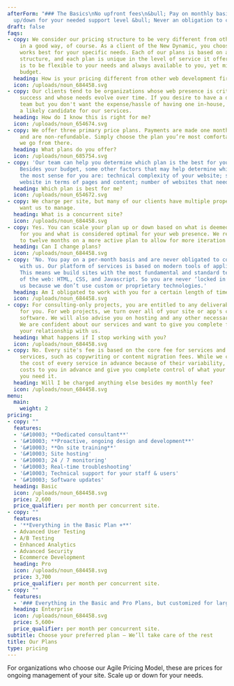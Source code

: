 ```yaml
---
afterForm: "### The Basics\nNo upfront fees\n&bull; Pay on monthly basis\n\nScale
  up/down for your needed support level &bull; Never an obligation to continue "
draft: false
faqs:
- copy: We consider our pricing structure to be very different from other firms –
    in a good way, of course. As a client of the New Dynamic, you choose a plan that
    works best for your specific needs. Each of our plans is based on a monthly fee
    structure, and each plan is unique in the level of service it offers. Our goal
    is to be flexible to your needs and always available to you, yet mindful of your
    budget.
  heading: How is your pricing different from other web development firms?
  icon: /uploads/noun_684458.svg
- copy: Our clients tend to be organizations whose web presence is critical to their
    success and whose needs evolve over time. If you desire to have a dedicated web
    team but you don't want the expense/hassle of having one in-house, then you are
    a likely candidate for our services.
  heading: How do I know this is right for me?
  icon: /uploads/noun_654674.svg
- copy: We offer three primary price plans. Payments are made one month in advance
    and are non-refundable. Simply choose the plan you’re most comfortable with, and
    we go from there.
  heading: What plans do you offer?
  icon: /uploads/noun_685754.svg
- copy: 'Our team can help you determine which plan is the best for your organization.
    Besides your budget, some other factors that may help determine which plan makes
    the most sense for you are: technical complexity of your website; size of your
    website in terms of pages and content; number of websites that need to be managed.'
  heading: Which plan is best for me?
  icon: /uploads/noun_654672.svg
- copy: We charge per site, but many of our clients have multiple properties they
    want us to manage.
  heading: What is a concurrent site?
  icon: /uploads/noun_684458.svg
- copy: Yes. You can scale your plan up or down based on what is deemed manageable
    for you and what is considered optimal for your web presence. We recommend seven
    to twelve months on a more active plan to allow for more iteration and observation.
  heading: Can I change plans?
  icon: /uploads/noun_684458.svg
- copy: 'No. You pay on a per-month basis and are never obligated to continue working
    with us. Our platform of services is based on modern tools of application development.
    This means we build sites with the most fundamental and standard technologies
    of the web: HTML, CSS, and Javascript. So you are never ‘locked in’ to work with
    us because we don’t use custom or proprietary technologies.'
  heading: Am I obligated to work with you for a certain length of time?
  icon: /uploads/noun_684458.svg
- copy: For consulting-only projects, you are entitled to any deliverables we've created
    for you. For web projects, we turn over all of your site or app's content and
    software. We will also advise you on hosting and any other necessary services.
    We are confident about our services and want to give you complete freedom over
    your relationship with us.
  heading: What happens if I stop working with you?
  icon: /uploads/noun_684458.svg
- copy: No. Every site's fee is based on the core fee for services and any add-on
    services, such as copywriting or content migration fees. While we can't publish
    the cost of every service in advance because of their variability, we quote those
    costs to you in advance and give you complete control of what your need, when
    you need it.
  heading: Will I be charged anything else besides my monthly fee?
  icon: /uploads/noun_684458.svg
menu:
  main:
    weight: 2
pricing:
- copy: ""
  features:
  - '&#10003; **Dedicated consultant**'
  - '&#10003; **Proactive, ongoing design and development**'
  - '&#10003; **On site training**'
  - '&#10003; Site hosting'
  - '&#10003; 24 / 7 monitoring'
  - '&#10003; Real-time troubleshooting'
  - '&#10003; Technical support for your staff & users'
  - '&#10003; Software updates'
  heading: Basic
  icon: /uploads/noun_684458.svg
  price: 2,600
  price_qualifier: per month per concurrent site.
- copy: ""
  features:
  - '**Everything in the Basic Plan +**'
  - Advanced User Testing
  - A/B Testing
  - Enhanced Analytics
  - Advanced Security
  - Ecommerce Development
  heading: Pro
  icon: /uploads/noun_684458.svg
  price: 3,700
  price_qualifier: per month per concurrent site.
- copy: ""
  features:
  - '### Everything in the Basic and Pro Plans, but customized for larger projects or web apps.'
  heading: Enterprise
  icon: /uploads/noun_684458.svg
  price: 5,600+
  price_qualifier: per month per concurrent site.
subtitle: Choose your preferred plan – We’ll take care of the rest
title: Our Plans
type: pricing
---
```

For organizations who choose our Agile Pricing Model, these are prices for ongoing management of your site. Scale up or down for your needs.


<!-- Pricing within the website industry can be wildly variant, confusing and inequitable for organizations. That’s why we’ve taken a new approach to pricing. We offer three unique monthly plans that allow us to be responsive to your needs, yet mindful of your budget. -->
